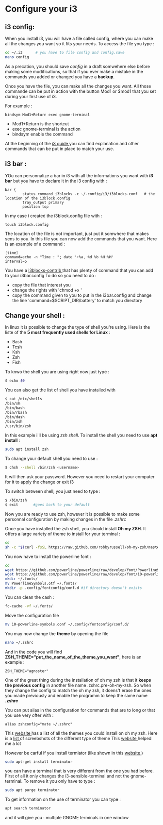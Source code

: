 # Configure your i3 
## i3 config: 
When you install i3, you will have a file called config, where you can make all the changes you want so it fits your needs. 
To access the file you type : 
``` bash 
cd ~/.i3      # you have to file config and config.save
nano config 
```
As a precation, you should save *config* in a draft somwehere else before making some modifications, so that if you ever make a mistake in the commands you added or changed you have a **backup**.

Once you have the file, you can make all the changes you want. All those commande can be put in action with the button Mod1 or $mod1 that you set during your first use of i3. 

For example : 
```
bindsym Mod1+Return exec gnome-terminal
```
* Mod1+Return is the shortcut 
* exec gnome-terminal  is the action 
* bindsym enable the command 

At the beginning of the [ i3 guide ](https://i3wm.org/docs/userguide.html) you can find explanation and other commands that can be put in place to match your use. 

## i3 bar : 
YOu can personnalize a bar in i3 with all the informations you want with **i3 bar** but you have to declare it in the i3 config with : 
```
bar {
        status_command i3blocks -c ~/.config/i3/i3blocks.conf   # the location of the i3block.config 
        tray_output primary
        position top
 ```
 In my case i created the i3block.config file with : 
 ```
 touch i3block.config
 ```
 The location of the file is not important, just put it somwhere that makes sens to you. 
 In this file you can now add the commands that you want. Here is an example of a command : 
 ```
[time]
command=echo -n "Time : "; date '+%a, %d %b %H:%M' 
interval=5
 ```
You have a [ i3blocks-contrib ](https://github.com/vivien/i3blocks-contrib) that has plenty of command that you can add to your i3bar.config 
To do so you need to do : 
* copy the file that interest you 
* change the rights with 'chmod +x <name of file>'
* copy the command given to you to put in the i3bar.config and change the line 'command=$SCRIPT_DIR/battery' to match you directory 
 

## Change your shell : 
In linux it is possible to change the type of shell you're using. Here is the liste of the **5 most frequently used shells for Linux** : 
* Bash 
* Tcsh 
* Ksh 
* Zsh 
* Fish 


To knwo the shell you are using right now just type : 
```bash 
$ echo $0 
```

You can also get the list of shell you have installed with 
```bash 
$ cat /etc/shells
/bin/sh
/bin/bash
/bin/rbash
/bin/dash
/bin/zsh
/usr/bin/zsh
```

In this example i'll be using *zsh shell*. 
To install the shell you need to use **apt install** : 
```bash 
sudo apt install zsh 
```

To change your default shell you need to use : 
```bash
$ chsh --shell /bin/zsh <username>        
```
It will then ask your password. However you need to restart your computer for it to apply the change or exit i3 

To switch between shell, you just need to type : 
```bash 
$ /bin/zsh
$ exit       #goes back to your default 
```

Now you are ready to use zsh, however it is possible to make some personnal configuration by making changes in the file *.zshrc* 


Once you have installed the zsh shell, you should install **Oh my ZSH**. It offers a large variety of theme to install for your terminal : 
```zsh 
cd
sh -c "$(curl -fsSL https://raw.github.com/robbyrussell/oh-my-zsh/master/tools/install.sh)"
``` 
You now have to install the powerline font : 
```zsh
cd
wget https://github.com/powerline/powerline/raw/develop/font/PowerlineSymbols.otf
wget https://github.com/powerline/powerline/raw/develop/font/10-powerline-symbols.conf
mkdir ~/.fonts/
mv PowerlineSymbols.otf ~/.fonts/
mkdir -p .config/fontconfig/conf.d #if directory doesn't exists
```
You can clean the cash : 
```zsh 
fc-cache -vf ~/.fonts/
```
Move the configuration file 
```zsh 
mv 10-powerline-symbols.conf ~/.config/fontconfig/conf.d/
```
You may now change the **theme** by opening the file 
```zsh 
nano ~/.zshrc 
```
And in the code you will find **ZSH_THEME="put_the_name_of_the_theme_you_want"**, here is an example : 
```
ZSH_THEME="agnoster"
```

One of the great thing during the installation of oh my zsh is that it **keeps the previous config** in another file name .zshrc.pre-oh-my-zsh. So when they change the config to match the oh my zsh, it doens't erase the ones you made previously and enable the programm to keep the same name **.zshrc** 

You can put alias in the configuration for commands that are to long or that you use very ofter with : 
```
alias zshconfig="mate ~/.zshrc"
```


This [ website ](https://github.com/robbyrussell/oh-my-zsh)has a list of all the themes you could install on oh my zsh. Here is a [ list ](https://github.com/robbyrussell/oh-my-zsh/wiki/Themes) of screebshots of the different type of theme
This [ website ](https://gist.github.com/renshuki/3cf3de6e7f00fa7e744a)  helped me a lot 

However be carful if you install termiator (like shown in this [ website ](https://gist.github.com/renshuki/3cf3de6e7f00fa7e744a) ) 
```zsh 
sudo apt-get install terminator
```
you can have a terminal that is very different from the one you had before. First of all it only changes the i3-sensible-terminal and not the gnome-terminal. To remove it you only have to type : 
```zsh 
sudo apt purge terminator
```
To get information on the use of terminator you can type :
```zsh 
apt search terminator 
```
and it will give you : multiple GNOME terminals in one window
 

